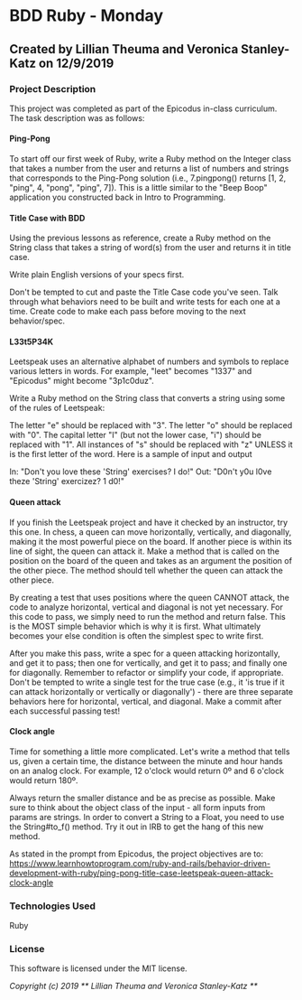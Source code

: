 # BDD Ruby - Monday

## Created by Lillian Theuma and Veronica Stanley-Katz on 12/9/2019

### Project Description
This project was completed as part of the Epicodus in-class curriculum. The task description was as follows:

#### Ping-Pong

To start off our first week of Ruby, write a Ruby method on the Integer class that takes a number from the user and returns a list of numbers and strings that corresponds to the Ping-Pong solution (i.e., 7.pingpong() returns [1, 2, "ping", 4, "pong", "ping", 7]). This is a little similar to the "Beep Boop" application you constructed back in Intro to Programming.

#### Title Case with BDD

Using the previous lessons as reference, create a Ruby method on the String class that takes a string of word(s) from the user and returns it in title case.

Write plain English versions of your specs first.

Don't be tempted to cut and paste the Title Case code you've seen. Talk through what behaviors need to be built and write tests for each one at a time. Create code to make each pass before moving to the next behavior/spec.

#### L33t5P34K

Leetspeak uses an alternative alphabet of numbers and symbols to replace various letters in words. For example, "leet" becomes "1337" and "Epicodus" might become "3p1c0duz".

Write a Ruby method on the String class that converts a string using some of the rules of Leetspeak:

The letter "e" should be replaced with "3".
The letter "o" should be replaced with "0".
The capital letter "I" (but not the lower case, "i") should be replaced with "1".
All instances of "s" should be replaced with "z" UNLESS it is the first letter of the word.
Here is a sample of input and output

In: "Don't you love these 'String' exercises? I do!"
Out: "D0n't y0u l0ve theze 'String' exercizez? 1 d0!"

#### Queen attack

If you finish the Leetspeak project and have it checked by an instructor, try this one. In chess, a queen can move horizontally, vertically, and diagonally, making it the most powerful piece on the board. If another piece is within its line of sight, the queen can attack it. Make a method that is called on the position on the board of the queen and takes as an argument the position of the other piece. The method should tell whether the queen can attack the other piece.

By creating a test that uses positions where the queen CANNOT attack, the code to analyze horizontal, vertical and diagonal is not yet necessary. For this code to pass, we simply need to run the method and return false. This is the MOST simple behavior which is why it is first. What ultimately becomes your else condition is often the simplest spec to write first.

After you make this pass, write a spec for a queen attacking horizontally, and get it to pass; then one for vertically, and get it to pass; and finally one for diagonally. Remember to refactor or simplify your code, if appropriate. Don't be tempted to write a single test for the true case (e.g., it 'is true if it can attack horizontally or vertically or diagonally') - there are three separate behaviors here for horizontal, vertical, and diagonal. Make a commit after each successful passing test!

#### Clock angle

Time for something a little more complicated. Let's write a method that tells us, given a certain time, the distance between the minute and hour hands on an analog clock. For example, 12 o'clock would return 0º and 6 o'clock would return 180º.

Always return the smaller distance and be as precise as possible. Make sure to think about the object class of the input - all form inputs from params are strings. In order to convert a String to a Float, you need to use the String#to_f() method. Try it out in IRB to get the hang of this new method.

As stated in the prompt from Epicodus, the project objectives are to: https://www.learnhowtoprogram.com/ruby-and-rails/behavior-driven-development-with-ruby/ping-pong-title-case-leetspeak-queen-attack-clock-angle



### Technologies Used
Ruby

### License
This software is licensed under the MIT license.

_Copyright (c) 2019 ** Lillian Theuma and Veronica Stanley-Katz **_
